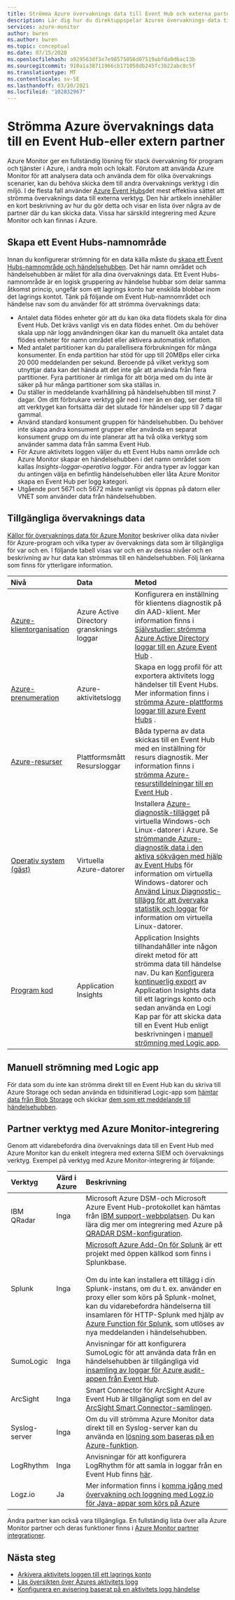 ```yaml
---
title: Strömma Azure övervaknings data till Event Hub och externa partners
description: Lär dig hur du direktuppspelar Azures övervaknings data till en Event Hub för att hämta data till en partner SIEM eller ett analys verktyg.
services: azure-monitor
author: bwren
ms.author: bwren
ms.topic: conceptual
ms.date: 07/15/2020
ms.openlocfilehash: a929563df3e7e98575056d07519abfda0d6ac13b
ms.sourcegitcommit: 910a1a38711966cb171050db245fc3b22abc8c5f
ms.translationtype: MT
ms.contentlocale: sv-SE
ms.lasthandoff: 03/20/2021
ms.locfileid: "102032967"
---
```

# <a name="stream-azure-monitoring-data-to-an-event-hub-or-external-partner"></a>Strömma Azure övervaknings data till en Event Hub-eller extern partner

Azure Monitor ger en fullständig lösning för stack övervakning för program och tjänster i Azure, i andra moln och lokalt. Förutom att använda Azure Monitor för att analysera data och använda dem för olika övervaknings scenarier, kan du behöva skicka dem till andra övervaknings verktyg i din miljö. I de flesta fall använder [Azure Event Hubs](../../event-hubs/index.yml)det mest effektiva sättet att strömma övervaknings data till externa verktyg. Den här artikeln innehåller en kort beskrivning av hur du gör detta och visar en lista över några av de partner där du kan skicka data. Vissa har särskild integrering med Azure Monitor och kan finnas i Azure.  

## <a name="create-an-event-hubs-namespace"></a>Skapa ett Event Hubs-namnområde

Innan du konfigurerar strömning för en data källa måste du [skapa ett Event Hubs-namnområde och händelsehubben](../../event-hubs/event-hubs-create.md). Det här namn området och händelsehubben är målet för alla dina övervaknings data. Ett Event Hubs-namnområde är en logisk gruppering av händelse hubbar som delar samma åtkomst princip, ungefär som ett lagrings konto har enskilda blobbar inom det lagrings kontot. Tänk på följande om Event Hub-namnområdet och händelse nav som du använder för att strömma övervaknings data:

* Antalet data flödes enheter gör att du kan öka data flödets skala för dina Event Hub. Det krävs vanligt vis en data flödes enhet. Om du behöver skala upp när logg användningen ökar kan du manuellt öka antalet data flödes enheter för namn området eller aktivera automatisk inflation.
* Med antalet partitioner kan du parallellisera förbrukningen för många konsumenter. En enda partition har stöd för upp till 20MBps eller cirka 20 000 meddelanden per sekund. Beroende på vilket verktyg som utnyttjar data kan det hända att det inte går att använda från flera partitioner. Fyra partitioner är rimliga för att börja med om du inte är säker på hur många partitioner som ska ställas in.
* Du ställer in meddelande kvarhållning på händelsehubben till minst 7 dagar. Om ditt förbrukare verktyg går ned i mer än en dag, ser detta till att verktyget kan fortsätta där det slutade för händelser upp till 7 dagar gammal.
* Använd standard konsument gruppen för händelsehubben. Du behöver inte skapa andra konsument grupper eller använda en separat konsument grupp om du inte planerar att ha två olika verktyg som använder samma data från samma Event Hub.
* För Azure aktivitets loggen väljer du ett Event Hubs namn område och Azure Monitor skapar en händelsehubben i det namn området som kallas _Insights-loggar-operativa loggar_. För andra typer av loggar kan du antingen välja en befintlig händelsehubben eller låta Azure Monitor skapa en Event Hub per logg kategori.
* Utgående port 5671 och 5672 måste vanligt vis öppnas på datorn eller VNET som använder data från händelsehubben.

## <a name="monitoring-data-available"></a>Tillgängliga övervaknings data
[Källor för övervaknings data för Azure Monitor](../agents/data-sources.md) beskriver olika data nivåer för Azure-program och vilka typer av övervaknings data som är tillgängliga för var och en. I följande tabell visas var och en av dessa nivåer och en beskrivning av hur data kan strömmas till en händelsehubben. Följ länkarna som finns för ytterligare information.

| Nivå | Data | Metod |
|:---|:---|:---|
| [Azure-klientorganisation](../agents/data-sources.md#azure-tenant) | Azure Active Directory gransknings loggar | Konfigurera en inställning för klientens diagnostik på din AAD-klient. Mer information finns i  [Självstudier: strömma Azure Active Directory loggar till en Azure Event Hub](../../active-directory/reports-monitoring/tutorial-azure-monitor-stream-logs-to-event-hub.md) . |
| [Azure-prenumeration](../agents/data-sources.md#azure-subscription) | Azure-aktivitetslogg | Skapa en logg profil för att exportera aktivitets logg händelser till Event Hubs.  Mer information finns i [strömma Azure-plattforms loggar till azure Event Hubs](../essentials/resource-logs.md#send-to-azure-event-hubs) . |
| [Azure-resurser](../agents/data-sources.md#azure-resources) | Plattformsmått<br> Resursloggar |Båda typerna av data skickas till en Event Hub med en inställning för resurs diagnostik. Mer information finns i [strömma Azure-resurstilldelningar till en Event Hub](../essentials/resource-logs.md#send-to-azure-event-hubs) . |
| [Operativ system (gäst)](../agents/data-sources.md#operating-system-guest) | Virtuella Azure-datorer | Installera [Azure-diagnostik-tillägget](../agents/diagnostics-extension-overview.md) på virtuella Windows-och Linux-datorer i Azure. Se [strömmande Azure-diagnostik data i den aktiva sökvägen med hjälp av Event Hubs](../agents/diagnostics-extension-stream-event-hubs.md) för information om virtuella Windows-datorer och [Använd Linux Diagnostic-tillägg för att övervaka statistik och loggar](../../virtual-machines/extensions/diagnostics-linux.md#protected-settings) för information om virtuella Linux-datorer. |
| [Program kod](../agents/data-sources.md#application-code) | Application Insights | Application Insights tillhandahåller inte någon direkt metod för att strömma data till händelse nav. Du kan [Konfigurera kontinuerlig export](../app/export-telemetry.md) av Application Insights data till ett lagrings konto och sedan använda en Logi Kap par för att skicka data till en Event Hub enligt beskrivningen i [manuell strömning med Logic app](#manual-streaming-with-logic-app). |

## <a name="manual-streaming-with-logic-app"></a>Manuell strömning med Logic app
För data som du inte kan strömma direkt till en Event Hub kan du skriva till Azure Storage och sedan använda en tidsinitierad Logic-app som [hämtar data från Blob Storage](../../connectors/connectors-create-api-azureblobstorage.md#add-action) och skickar [dem som ett meddelande till händelsehubben](../../connectors/connectors-create-api-azure-event-hubs.md#add-action). 


## <a name="partner-tools-with-azure-monitor-integration"></a>Partner verktyg med Azure Monitor-integrering

Genom att vidarebefordra dina övervaknings data till en Event Hub med Azure Monitor kan du enkelt integrera med externa SIEM och övervaknings verktyg. Exempel på verktyg med Azure Monitor-integrering är följande:

| Verktyg | Värd i Azure | Beskrivning |
|:---|:---| :---|
|  IBM QRadar | Inga | Microsoft Azure DSM-och Microsoft Azure Event Hub-protokollet kan hämtas från [IBM support-webbplatsen](https://www.ibm.com/support). Du kan lära dig mer om integrering med Azure på [QRADAR DSM-konfiguration](https://www.ibm.com/support/knowledgecenter/SS42VS_DSM/c_dsm_guide_microsoft_azure_overview.html?cp=SS42VS_7.3.0). |
| Splunk | Inga | [Microsoft Azure Add-On för Splunk](https://splunkbase.splunk.com/app/3757/) är ett projekt med öppen källkod som finns i Splunkbase. <br><br> Om du inte kan installera ett tillägg i din Splunk-instans, om du t. ex. använder en proxy eller som körs på Splunk-molnet, kan du vidarebefordra händelserna till insamlaren för HTTP-Splunk med hjälp av [Azure Function för Splunk](https://github.com/Microsoft/AzureFunctionforSplunkVS), som utlöses av nya meddelanden i händelsehubben. |
| SumoLogic | Inga | Anvisningar för att konfigurera SumoLogic för att använda data från en händelsehubben är tillgängliga vid [insamling av loggar för Azure audit-appen från Event Hub](https://help.sumologic.com/Send-Data/Applications-and-Other-Data-Sources/Azure-Audit/02Collect-Logs-for-Azure-Audit-from-Event-Hub). |
| ArcSight | Inga | Smart Connector för ArcSight Azure Event Hub är tillgängligt som en del av [ArcSight Smart Connector-samlingen](https://community.softwaregrp.com/t5/Discussions/Announcing-General-Availability-of-ArcSight-Smart-Connectors-7/m-p/1671852). |
| Syslog-server | Inga | Om du vill strömma Azure Monitor data direkt till en Syslog-server kan du använda en [lösning som baseras på en Azure-funktion](https://github.com/miguelangelopereira/azuremonitor2syslog/).
| LogRhythm | Inga| Anvisningar för att konfigurera LogRhythm för att samla in loggar från en Event Hub finns [här](https://logrhythm.com/six-tips-for-securing-your-azure-cloud-environment/). 
|Logz.io | Ja | Mer information finns i [komma igång med övervakning och loggning med Logz.io för Java-appar som körs på Azure](/azure/developer/java/fundamentals/java-get-started-with-logzio)

Andra partner kan också vara tillgängliga. En fullständig lista över alla Azure Monitor partner och deras funktioner finns i [Azure Monitor partner integrationer](../partners.md).

## <a name="next-steps"></a>Nästa steg
* [Arkivera aktivitets loggen till ett lagrings konto](./activity-log.md#legacy-collection-methods)
* [Läs översikten över Azures aktivitets logg](../essentials/platform-logs-overview.md)
* [Konfigurera en avisering baserat på en aktivitets logg händelse](../alerts/alerts-log-webhook.md)